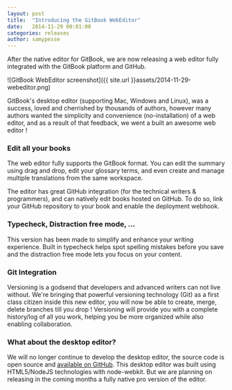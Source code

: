 ```yaml
---
layout: post
title:  "Introducing the GitBook WebEditor"
date:   2014-11-29 00:01:00
categories: releases
author: samypesse
---
```


After the native editor for GitBook, we are now releasing a web editor fully integrated with the GitBook platform and GitHub.

<!-- more -->

![GitBook WebEditor screenshot]({{ site.url }}assets/2014-11-29-webeditor.png)

GitBook's desktop editor (supporting Mac, Windows and Linux), was a success, loved and cherrished by thousands of authors, however many authors wanted the simplicity and convenience (no-installation) of a web editor, and as a result of that feedback, we went a built an awesome web editor !

### Edit all your books

The web editor fully supports the GitBook format. You can edit the summary using drag and drop, edit your glossary terms, and even create and manage multiple translations from the same workspace.

The editor has great GitHub integration (for the technical writers & programmers), and can natively edit books hosted on GitHub. To do so, link your GitHub repository to your book and enable the deployment webhook.

### Typecheck, Distraction free mode, ...

This version has been made to simplify and enhance your writing experience. Built in typecheck helps spot spelling mistakes before you save and the distraction free mode lets you focus on your content.

### Git Integration

Versioning is a godsend that developers and advanced writers can not live without. We're bringing that powerful versioning technology (Git) as a first class citizen inside this new editor, you will now be able to create, merge, delete branches till you drop ! Versioning will provide you with a complete history/log of all you work, helping you be more organized while also enabling collaboration.

### What about the desktop editor?

We will no longer continue to develop the desktop editor, the source code is open source and [available on GitHub](https://github.com/GitbookIO/editor). This desktop editor was built using HTML5/NodeJS technologies with node-webkit. But we are planning on releasing in the coming months a fully native pro version of the editor.
